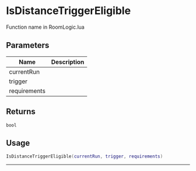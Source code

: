 # IsDistanceTriggerEligible

Function name in RoomLogic.lua

## Parameters

| Name         | Description |
| ------------ | ----------- |
| currentRun   |             |
| trigger      |             |
| requirements |             |

## Returns

`bool`

## Usage

```lua
IsDistanceTriggerEligible(currentRun, trigger, requirements)
```

---
